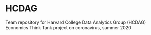 # HCDAG
Team repository for Harvard College Data Analytics Group (HCDAG) Economics Think Tank project on coronavirus, summer 2020
